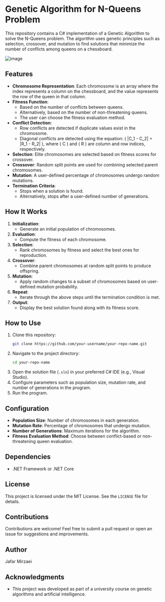 # Genetic Algorithm for N-Queens Problem

This repository contains a C# implementation of a Genetic Algorithm to solve the N-Queens problem. The algorithm uses genetic principles such as selection, crossover, and mutation to find solutions that minimize the number of conflicts among queens on a chessboard.

![image](https://github.com/user-attachments/assets/ed7e5de9-b775-46af-b63e-9b1f1e8a6798)

## Features
- **Chromosome Representation**: Each chromosome is an array where the index represents a column on the chessboard, and the value represents the row of the queen in that column.
- **Fitness Function**:
  - Based on the number of conflicts between queens.
  - Alternatively, based on the number of non-threatening queens.
  - The user can choose the fitness evaluation method.
- **Conflict Detection**:
  - Row conflicts are detected if duplicate values exist in the chromosome.
  - Diagonal conflicts are detected using the equation: \( |C_1 - C_2| = |R_1 - R_2| \), where \( C \) and \( R \) are column and row indices, respectively.
- **Selection**: Elite chromosomes are selected based on fitness scores for crossover.
- **Crossover**: Random split points are used for combining selected parent chromosomes.
- **Mutation**: A user-defined percentage of chromosomes undergo random mutations.
- **Termination Criteria**:
  - Stops when a solution is found.
  - Alternatively, stops after a user-defined number of generations.

## How It Works
1. **Initialization**:
   - Generate an initial population of chromosomes.
2. **Evaluation**:
   - Compute the fitness of each chromosome.
3. **Selection**:
   - Rank chromosomes by fitness and select the best ones for reproduction.
4. **Crossover**:
   - Combine parent chromosomes at random split points to produce offspring.
5. **Mutation**:
   - Apply random changes to a subset of chromosomes based on user-defined mutation probability.
6. **Repeat**:
   - Iterate through the above steps until the termination condition is met.
7. **Output**:
   - Display the best solution found along with its fitness score.

## How to Use
1. Clone this repository:
   ```bash
   git clone https://github.com/your-username/your-repo-name.git
   ```
2. Navigate to the project directory:
   ```bash
   cd your-repo-name
   ```
3. Open the solution file (`.sln`) in your preferred C# IDE (e.g., Visual Studio).
4. Configure parameters such as population size, mutation rate, and number of generations in the program.
5. Run the program.

## Configuration
- **Population Size**: Number of chromosomes in each generation.
- **Mutation Rate**: Percentage of chromosomes that undergo mutation.
- **Number of Generations**: Maximum iterations for the algorithm.
- **Fitness Evaluation Method**: Choose between conflict-based or non-threatening queen evaluation.

## Dependencies
- .NET Framework or .NET Core

## License
This project is licensed under the MIT License. See the `LICENSE` file for details.

## Contributions
Contributions are welcome! Feel free to submit a pull request or open an issue for suggestions and improvements.

## Author
Jafar Mirzaei

## Acknowledgments
- This project was developed as part of a university course on genetic algorithms and artificial intelligence.
